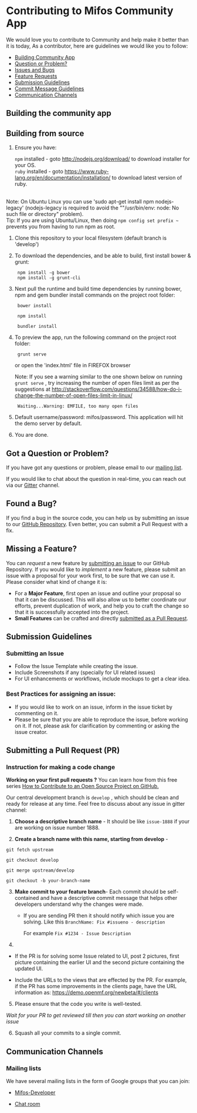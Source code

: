 # Contributing to Mifos Community App

We would love you to contribute to Community and help make it better than it is today, As a contributor, here are guidelines we would like you to follow:

- [Building Community App](#build)
- [Question or Problem?](#question)
- [Issues and Bugs](#issue)
- [Feature Requests](#feature)
- [Submission Guidelines](#submit)
- [Commit Message Guidelines](#submit-pr)
- [Communication Channels](#communication)

## <a name="build"></a> Building the community app

## Building from source

1.  Ensure you have:

    `npm` installed - goto http://nodejs.org/download/ to download installer for your OS.  
    `ruby` installed - goto https://www.ruby-lang.org/en/documentation/installation/ to download latest version of ruby.

<br/> Note: On Ubuntu Linux you can use 'sudo apt-get install npm nodejs-legacy' (nodejs-legacy is required to avoid the ""/usr/bin/env: node: No such file or directory" problem).
<br/> Tip: If you are using Ubuntu/Linux, then doing `npm config set prefix ~` prevents you from having to run npm as root.

1.  Clone this repository to your local filesystem (default branch is 'develop')

1.  To download the dependencies, and be able to build, first install bower & grunt:

    ```
     npm install -g bower
     npm install -g grunt-cli
    ```

1.  Next pull the runtime and build time dependencies by running bower, npm and gem bundler install commands on the project root folder:

    ```
     bower install
    ```

    ```
     npm install
    ```

    ```
     bundler install
    ```

1.  To preview the app, run the following command on the project root folder:

    ```
     grunt serve
    ```

    or open the 'index.html' file in FIREFOX browser

    Note: If you see a warning similar to the one shown below on running `grunt serve` , try increasing the number of open files limit as per the suggestions at http://stackoverflow.com/questions/34588/how-do-i-change-the-number-of-open-files-limit-in-linux/

    ```
     Waiting...Warning: EMFILE, too many open files
    ```

1.  Default username/password: mifos/password. This application will hit the demo server by default.

1. You are done.

## <a name="question"></a> Got a Question or Problem?

If you have got any questions or problem, please email to our [mailing list](https://lists.sourceforge.net/lists/listinfo/mifos-developer).

If you would like to chat about the question in real-time, you can reach out via our [Gitter](https://gitter.im/openMF/community-app) channel.

## <a name="issue"></a> Found a Bug?

If you find a bug in the source code, you can help us by submitting an issue to our [GitHub Repository](https://github.com/openMF/community-app). Even better, you can submit a Pull Request with a fix.

## <a name="feature"></a> Missing a Feature?

You can _request_ a new feature by [submitting an issue](#submit-issue) to our GitHub
Repository. If you would like to _implement_ a new feature, please submit an issue with
a proposal for your work first, to be sure that we can use it.
Please consider what kind of change it is:

- For a **Major Feature**, first open an issue and outline your proposal so that it can be
  discussed. This will also allow us to better coordinate our efforts, prevent duplication of work,
  and help you to craft the change so that it is successfully accepted into the project.
- **Small Features** can be crafted and directly [submitted as a Pull Request](#submit-pr).

## <a name="submit"></a> Submission Guidelines

### <a name="submit-issue"></a> Submitting an Issue

- Follow the Issue Template while creating the issue.
- Include Screenshots if any (specially for UI related issues)
- For UI enhancements or workflows, include mockups to get a clear idea.

### Best Practices for assigning an issue:

- If you would like to work on an issue, inform in the issue ticket by commenting on it.
- Please be sure that you are able to reproduce the issue, before working on it. If not, please ask for clarification by commenting or asking the issue creator.

## <a name="submit-pr"></a> Submitting a Pull Request (PR)

### Instruction for making a code change

**Working on your first pull requests ?** You can learn how from this free series [How to Contribute to an Open Source Project on GitHub.](https://egghead.io/series/how-to-contribute-to-an-open-source-project-on-github)

Our central development branch is `develop` , which should be clean and ready for release at any time. Feel free to discuss about any issue in gitter channel:

1.  **Choose a descriptive branch name** - It should be like `issue-1888` if your are working on issue number 1888.

2.  **Create a branch name with this name, starting from develop** -

`git fetch upstream`

`git checkout develop`

`git merge upstream/develop`

`git checkout -b your-branch-name`

3.  **Make commit to your feature branch**- Each commit should be self-contained and have a descriptive commit message that helps other developers understand why the changes were made.

    - If you are sending PR then it should notify which issue you are solving. Like this `BranchName: Fix #issueno - description`

      For example `Fix #1234 - Issue Description`

4.

- If the PR is for solving some Issue related to UI, post 2 pictures, first picture containing the earlier UI and the second picture containing the updated UI.

- Include the URLs to the views that are effected by the PR. For example, if the PR has some improvements in the clients page, have the URL information as: https://demo.openmf.org/newbeta/#/clients

5.  Please ensure that the code you write is well-tested.

_Wait for your PR to get reviewed till then you can start working on another issue_

6.  Squash all your commits to a single commit.

## <a name="communication"></a> Communication Channels

### Mailing lists

We have several mailing lists in the form of Google groups that you can join:

- [Mifos-Developer](https://lists.sourceforge.net/lists/listinfo/mifos-developer)

- [Chat room](https://gitter.im/openMF/mifos)
